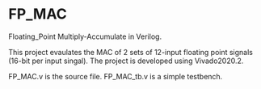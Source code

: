 # FP_MAC
Floating_Point Multiply-Accumulate in Verilog.

This project evaulates the MAC of 2 sets of 12-input floating point signals (16-bit per input singal).
The project is developed using Vivado2020.2.

FP_MAC.v is the source file.
FP_MAC_tb.v is a simple testbench.
